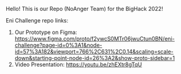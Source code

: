 Hello! This is our Repo (NoAnger Team) for the BigHack 2022!

Eni Challenge repo links:

1. Our Prototype on Figma: https://www.figma.com/proto/f2ywcS0MTr06jwuCtun0BN/eni-challenge?page-id=0%3A1&node-id=57%3A182&viewport=766%2C631%2C0.14&scaling=scale-down&starting-point-node-id=26%3A2&show-proto-sidebar=1
2. Video Presentation: https://youtu.be/zhEXtr8gTqU
